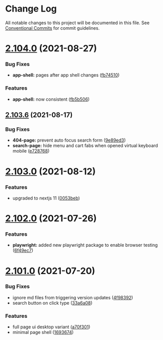 # Change Log

All notable changes to this project will be documented in this file.
See [Conventional Commits](https://conventionalcommits.org) for commit guidelines.

# [2.104.0](https://github.com/ho-nl/m2-pwa/compare/@reachdigital/magento-search@2.103.8...@reachdigital/magento-search@2.104.0) (2021-08-27)


### Bug Fixes

* **app-shell:** pages after app shell changes ([fb74510](https://github.com/ho-nl/m2-pwa/commit/fb74510121f6124009db72ad2ddebf6459c52a85))


### Features

* **app-shell:** now consistent ([fb5b506](https://github.com/ho-nl/m2-pwa/commit/fb5b5062729002b508e888a4962f1b2578e5199b))





## [2.103.6](https://github.com/ho-nl/m2-pwa/compare/@reachdigital/magento-search@2.103.5...@reachdigital/magento-search@2.103.6) (2021-08-17)


### Bug Fixes

* **404-page:** prevent auto focus search form ([9e89ed3](https://github.com/ho-nl/m2-pwa/commit/9e89ed31ea192312641f46f01b69dc5f319331e8))
* **search-page:** hide menu and cart fabs when opened virtual keyboard mobile ([e728768](https://github.com/ho-nl/m2-pwa/commit/e7287680545f33079d0af47df1c6ea519b208978))





# [2.103.0](https://github.com/ho-nl/m2-pwa/compare/@reachdigital/magento-search@2.102.9...@reachdigital/magento-search@2.103.0) (2021-08-12)


### Features

* upgraded to nextjs 11 ([0053beb](https://github.com/ho-nl/m2-pwa/commit/0053beb7ef597c190add7264256a0eaec35868da))





# [2.102.0](https://github.com/ho-nl/m2-pwa/compare/@reachdigital/magento-search@2.101.7...@reachdigital/magento-search@2.102.0) (2021-07-26)


### Features

* **playwright:** added new playwright package to enable browser testing ([6f49ec7](https://github.com/ho-nl/m2-pwa/commit/6f49ec7595563775b96ebf21c27e39da1282e8d9))





# [2.101.0](https://github.com/ho-nl/m2-pwa/compare/@reachdigital/magento-search@2.100.10...@reachdigital/magento-search@2.101.0) (2021-07-20)


### Bug Fixes

* ignore md files from triggering version updates ([4f98392](https://github.com/ho-nl/m2-pwa/commit/4f9839250b3a32d3070da5290e5efcc5e2243fba))
* search button on click type ([33a6a08](https://github.com/ho-nl/m2-pwa/commit/33a6a0826acf795750503b39bd0d224baa795a47))


### Features

* full page ui desktop variant ([a70f301](https://github.com/ho-nl/m2-pwa/commit/a70f3013da36fa131f82fb44457b107fb7705df6))
* minimal page shell ([1693674](https://github.com/ho-nl/m2-pwa/commit/1693674631fc8438c60d9b74b73e607e08971a2d))
